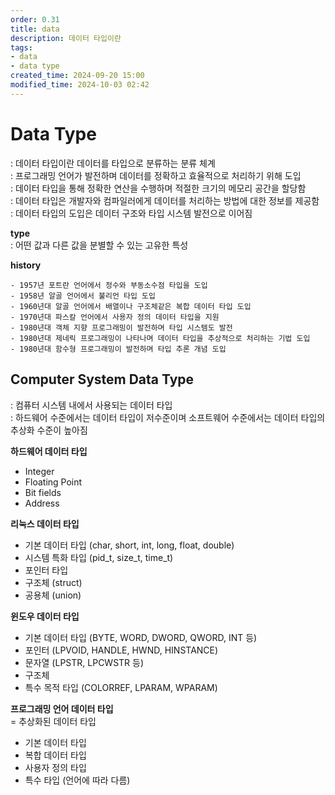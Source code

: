 ```yaml
---
order: 0.31
title: data
description: 데이터 타입이란
tags:
- data
- data type
created_time: 2024-09-20 15:00
modified_time: 2024-10-03 02:42
---
```


# Data Type
: 데이터 타입이란 데이터를 타입으로 분류하는 분류 체계  
: 프로그래밍 언어가 발전하며 데이터를 정확하고 효율적으로 처리하기 위해 도입  
: 데이터 타입을 통해 정확한 연산을 수행하며 적절한 크기의 메모리 공간을 할당함  
: 데이터 타입은 개발자와 컴파일러에게 데이터를 처리하는 방법에 대한 정보를 제공함  
: 데이터 타입의 도입은 데이터 구조와 타입 시스템 발전으로 이어짐  

**type**  
: 어떤 값과 다른 값을 분별할 수 있는 고유한 특성  


**history**
```
- 1957년 포트란 언어에서 정수와 부동소수점 타입을 도입
- 1958년 알골 언어에서 불리언 타입 도입 
- 1960년대 알골 언어에서 배열이나 구조체같은 복합 데이터 타입 도입
- 1970년대 파스칼 언어에서 사용자 정의 데이터 타입을 지원
- 1980년대 객체 지향 프로그래밍이 발전하며 타입 시스템도 발전
- 1980년대 제네릭 프로그래밍이 나타나며 데이터 타입을 추상적으로 처리하는 기법 도입
- 1980년대 함수형 프로그래밍이 발전하며 타입 추론 개념 도입
```



## Computer System Data Type
: 컴퓨터 시스템 내에서 사용되는 데이터 타입  
: 하드웨어 수준에서는 데이터 타입이 저수준이며 소프트웨어 수준에서는 데이터 타입의 추상화 수준이 높아짐  


**하드웨어 데이터 타입**
- Integer
- Floating Point
- Bit fields
- Address


**리눅스 데이터 타입**
- 기본 데이터 타입 (char, short, int, long, float, double)
- 시스템 특화 타입 (pid_t, size_t, time_t)
- 포인터 타입
- 구조체 (struct)
- 공용체 (union)


**윈도우 데이터 타입**
- 기본 데이터 타입 (BYTE, WORD, DWORD, QWORD, INT 등)
- 포인터 (LPVOID, HANDLE, HWND, HINSTANCE)
- 문자열 (LPSTR, LPCWSTR 등)
- 구조체
- 특수 목적 타입 (COLORREF, LPARAM, WPARAM)


**프로그래밍 언어 데이터 타입**  
= 추상화된 데이터 타입  

- 기본 데이터 타입
- 복합 데이터 타입
- 사용자 정의 타입
- 특수 타입 (언어에 따라 다름)
